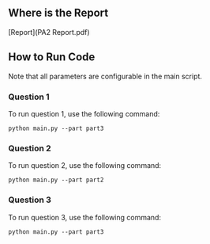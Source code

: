 ## Where is the Report

[Report](PA2 Report.pdf)

## How to Run Code

Note that all parameters are configurable in the main script.

### Question 1

To run question 1, use the following command:

```
python main.py --part part3
```

### Question 2

To run question 2, use the following command:

```
python main.py --part part2
```


### Question 3

To run question 3, use the following command:

```
python main.py --part part3
```

